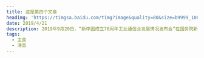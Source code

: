 ```yaml
---
title: 这是第四个文章
headimg: 'https://timgsa.baidu.com/timg?image&quality=80&size=b9999_10000&sec=1569242028339&di=8b801ba122897583661263c5dbf92c8f&imgtype=0&src=http%3A%2F%2F5b0988e595225.cdn.sohucs.com%2Fimages%2F20180912%2F56fc05e2e3a44f6eabb52556e511c3f8.jpeg'
date: 2019/4/21
description: 2019年9月20日，“新中国成立70周年工业通信业发展情况发布会”在国务院新闻办举行，70年来，工业通信业技术创新能力大幅提升，5G标准必要专利数量全球第一。同一时间，中国移动5G+创新合作大会在北京举办，中国移动发布5G业务发展策略，中国移动5G商用预约活动也全面上线。
tags:
  - 主食
  - 清蒸
---
```

